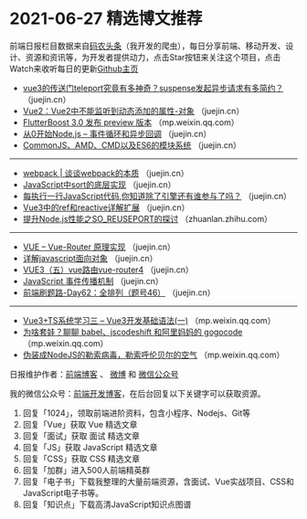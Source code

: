 # 2021-06-27 精选博文推荐

前端日报栏目数据来自[码农头条](https://toutiao.qdkfweb.cn/)（我开发的爬虫），每日分享前端、移动开发、设计、资源和资讯等，为开发者提供动力，点击Star按钮来关注这个项目，点击Watch来收听每日的更新[Github主页](https://github.com/kujian/frontendDaily)
* [vue3的传送门teleport究竟有多神奇？suspense发起异步请求有多简约？](https://juejin.cn/post/6977869719546101796) （juejin.cn）
* [Vue2：Vue2中不能监听到动态添加的属性-对象](https://juejin.cn/post/6978019115730468901) （juejin.cn）
* [FlutterBoost 3.0 发布 preview 版本](https://mp.weixin.qq.com/s/r4gyt219HdtD05MSzZfcYg) （mp.weixin.qq.com）
* [从0开始Node.js &#8211; 事件循环和异步回调](https://juejin.cn/post/6978016237204799496) （juejin.cn）
* [CommonJS、AMD、CMD以及ES6的模块系统](https://juejin.cn/post/6977992616411562020) （juejin.cn）

***
* [webpack | 谈谈webpack的本质](https://juejin.cn/post/6977986139076427789) （juejin.cn）
* [JavaScript中sort的底层实现](https://juejin.cn/post/6977983566256799781) （juejin.cn）
* [每执行一行JavaScript代码,你知道除了引擎还有谁参与了吗？](https://juejin.cn/post/6978033368101781512) （juejin.cn）
* [Vue3中的ref和reactive详解扩展](https://juejin.cn/post/6977929393511514148) （juejin.cn）
* [提升Node.js性能之SO_REUSEPORT的探讨](https://zhuanlan.zhihu.com/p/384355624) （zhuanlan.zhihu.com）

***
* [VUE &#8211; Vue-Router 原理实现](https://juejin.cn/post/6977918942203346980) （juejin.cn）
* [详解javascript面向对象](https://juejin.cn/post/6978032879108358181) （juejin.cn）
* [VUE3（五）vue路由vue-router4](https://juejin.cn/post/6977902692605624351) （juejin.cn）
* [JavaScript 事件传播机制](https://juejin.cn/post/6978036537040568334) （juejin.cn）
* [前端刷题路-Day62：全排列（题号46）](https://juejin.cn/post/6977900081156620295) （juejin.cn）

***
* [Vue3+TS系统学习三 &#8211; Vue3开发基础语法(一)](https://mp.weixin.qq.com/s?__biz=Mzg5MDAzNzkwNA==&mid=2247484762&idx=1&sn=2aa7fe4c64e8af0e92bd949ee852d394) （mp.weixin.qq.com）
* [为啥套娃？聊聊 babel、jscodeshift 和阿里妈妈的 gogocode](https://mp.weixin.qq.com/s?__biz=MzkzMTIzMDUwMg==&mid=2247484331&idx=1&sn=b0761981002e00e528a586f9263fedab) （mp.weixin.qq.com）
* [伪装成NodeJS的勒索病毒，勒索呼伦贝尔的空气](https://mp.weixin.qq.com/s?__biz=MzA4ODEyODA3MQ==&mid=2247487047&idx=1&sn=9e7a0b4460a98f7d4ae4b0f4f07d45c9) （mp.weixin.qq.com）

日报维护作者：[前端博客](https://qdkfweb.cn/) 、 [微博](http://weibo.com/kujian) 和 [微信公众号](https://open.weixin.qq.com/qr/code?username=caibaojian_com)

我的微信公众号：[前端开发博客](https://open.weixin.qq.com/qr/code?username=caibaojian_com)，在后台回复以下关键字可以获取资源。

1. 回复「1024」，领取前端进阶资料，包含小程序、Nodejs、Git等
2. 回复「Vue」获取 Vue 精选文章
3. 回复「面试」获取 面试 精选文章
4. 回复「JS」获取 JavaScript 精选文章
5. 回复「CSS」获取 CSS 精选文章
6. 回复「加群」进入500人前端精英群
7. 回复「电子书」下载我整理的大量前端资源，含面试、Vue实战项目、CSS和JavaScript电子书等。
8. 回复「知识点」下载高清JavaScript知识点图谱
